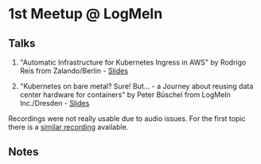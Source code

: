 #  1st Meetup @ LogMeIn 

## Talks 

1. "Automatic Infrastructure for Kubernetes Ingress in AWS" by Rodrigo Reis from Zalando/Berlin -
[Slides](https://www.slideshare.net/RodrigoReis79/automatic-ingress-in-kubernetes)


1. "Kubernetes on bare metal? Sure! But... - a Journey about reusing data center hardware for containers" by Peter Büschel from LogMeIn Inc./Dresden - 
[Slides](https://github.com/peterbueschel/presentations/blob/master/k8s-nov2017/sure-but.md)

Recordings were not really usable due to audio issues. For the first topic there is a [similar recording](https://www.youtube.com/watch?time_continue=2671&v=XmnhzEoengI) available.

## Notes 


